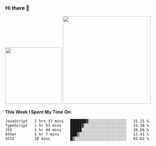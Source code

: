 ### Hi there 👋

<!--
**nestor22/nestor22** is a ✨ _special_ ✨ repository because its `README.md` (this file) appears on your GitHub profile.

Here are some ideas to get you started:

- 🔭 I’m currently working on ...
- 🌱 I’m currently learning ...
- 👯 I’m looking to collaborate on ...
- 🤔 I’m looking for help with ...
- 💬 Ask me about ...
- 📫 How to reach me: ...
- 😄 Pronouns: ...
- ⚡ Fun fact: ...
-->


<img height="180em" src="https://github-readme-stats.vercel.app/api?username=nestor22&show_icons=true&hide_border=true&&count_private=true&include_all_commits=true&theme=radical" />
<img height="280em" src="https://github-readme-stats.vercel.app/api/top-langs/?username=nestor22&layout=compact)](https://github.com/nestor22/github-readme-stats&theme=radical"  />



**This Week I Spent My Time On:**
<!--START_SECTION:waka-->
```text
JavaScript   2 hrs 37 mins   ███████▓░░░░░░░░░░░░░░░░░   31.15 % 
TypeScript   1 hr 53 mins    █████▓░░░░░░░░░░░░░░░░░░░   22.38 % 
JSX          1 hr 44 mins    █████░░░░░░░░░░░░░░░░░░░░   20.56 % 
Other        1 hr 7 mins     ███▒░░░░░░░░░░░░░░░░░░░░░   13.41 % 
SCSS         28 mins         █▒░░░░░░░░░░░░░░░░░░░░░░░   05.62 % 
```
<!--END_SECTION:waka-->


